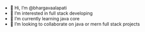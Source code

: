 - 👋 Hi, I’m @bhargavaalapati
- 👀 I’m interested in full stack developing
- 🌱 I’m currently learning java core
- 💞️ I’m looking to collaborate on java or mern full stack projects
<!---
bhargavaalapati/bhargavaalapati is a ✨ special ✨ repository because its `README.md` (this file) appears on your GitHub profile.
You can click the Preview link to take a look at your changes.
--->
